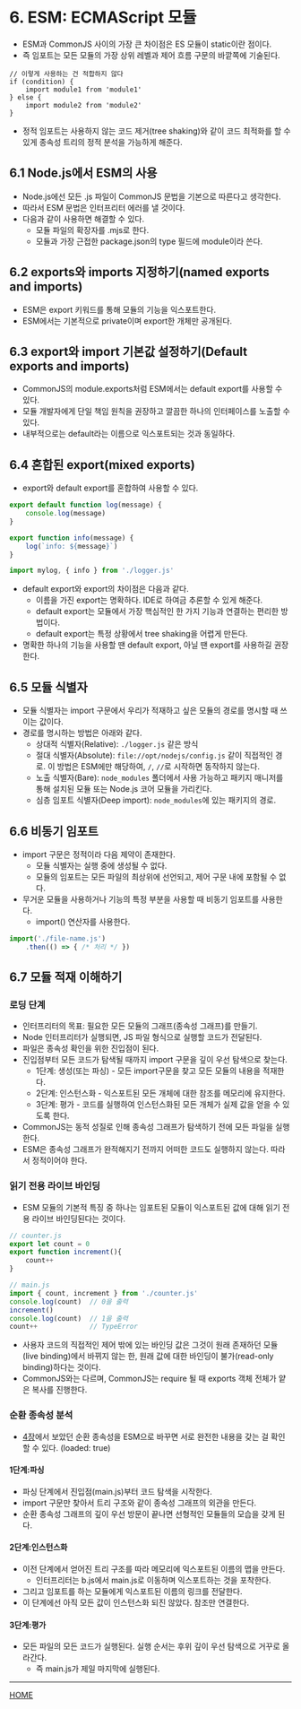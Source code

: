 # 6. ESM: ECMAScript 모듈

- ESM과 CommonJS 사이의 가장 큰 차이점은 ES 모듈이 static이란 점이다.
- 즉 임포트는 모든 모듈의 가장 상위 레벨과 제어 흐름 구문의 바깥쪽에 기술된다.

```
// 이렇게 사용하는 건 적합하지 않다
if (condition) {
    import module1 from 'module1'
} else {
    import module2 from 'module2'
}
```

- 정적 임포트는 사용하지 않는 코드 제거(tree shaking)와 같이 코드 최적화를 할 수 있게 종속성 트리의 정적 분석을 가능하게 해준다.

## 6.1 Node.js에서 ESM의 사용

- Node.js에선 모든 .js 파일이 CommonJS 문법을 기본으로 따른다고 생각한다.
- 따라서 ESM 문법은 인터프리터 에러를 낼 것이다.
- 다음과 같이 사용하면 해결할 수 있다.
    - 모듈 파일의 확장자를 .mjs로 한다.
    - 모듈과 가장 근접한 package.json의 type 필드에 module이라 쓴다.

## 6.2 exports와 imports 지정하기(named exports and imports)

- ESM은 export 키워드를 통해 모듈의 기능을 익스포트한다.
- ESM에서는 기본적으로 private이며 export한 개체만 공개된다.

## 6.3 export와 import 기본값 설정하기(Default exports and imports)

- CommonJS의 module.exports처럼 ESM에서는 default export를 사용할 수 있다.
- 모듈 개발자에게 단일 책임 원칙을 권장하고 깔끔한 하나의 인터페이스를 노출할 수 있다.
- 내부적으로는 default라는 이름으로 익스포트되는 것과 동일하다.

## 6.4 혼합된 export(mixed exports)

- export와 default export를 혼합하여 사용할 수 있다.

```js
export default function log(message) {
    console.log(message)
}

export function info(message) {
    log(`info: ${message}`)
}
```

```js
import mylog, { info } from './logger.js'
```

- default export와 export의 차이점은 다음과 같다.
    - 이름을 가진 export는 명확하다. IDE로 하여금 추론할 수 있게 해준다.
    - default export는 모듈에서 가장 핵심적인 한 가지 기능과 연결하는 편리한 방법이다.
    - default export는 특정 상황에서 tree shaking을 어렵게 만든다.
- 명확한 하나의 기능을 사용할 땐 default export, 아닐 땐 export를 사용하길 권장한다.

## 6.5 모듈 식별자

- 모듈 식별자는 import 구문에서 우리가 적재하고 싶은 모듈의 경로를 명시할 때 쓰이는 값이다.
- 경로를 명시하는 방법은 아래와 같다.
    - 상대적 식별자(Relative): `./logger.js` 같은 방식
    - 절대 식별자(Absolute): `file://opt/nodejs/config.js` 같이 직접적인 경로. 이 방법은 ESM에만 해당하여, `/`, `//`로 시작하면 동작하지 않는다.
    - 노출 식별자(Bare): `node_modules` 폴더에서 사용 가능하고 패키지 매니저를 통해 설치된 모듈 또는 Node.js 코어 모듈을 가리킨다.
    - 심층 임포트 식별자(Deep import): `node_modules`에 있는 패키지의 경로.

## 6.6 비동기 임포트

- import 구문은 정적이라 다음 제약이 존재한다.
    - 모듈 식별자는 실행 중에 생성될 수 없다.
    - 모듈의 임포트는 모든 파일의 최상위에 선언되고, 제어 구문 내에 포함될 수 없다.
- 무거운 모듈을 사용하거나 기능의 특정 부분을 사용할 때 비동기 임포트를 사용한다.
    - import() 연산자를 사용한다.

```js
import('./file-name.js')
    .then(() => { /* 처리 */ })
```

## 6.7 모듈 적재 이해하기

### 로딩 단계

- 인터프리터의 목표: 필요한 모든 모듈의 그래프(종속성 그래프)를 만들기.
- Node 인터프리터가 실행되면, JS 파일 형식으로 실행할 코드가 전달된다.
- 파일은 종속성 확인을 위한 진입점이 된다.
- 진입점부터 모든 코드가 탐색될 때까지 import 구문을 깊이 우선 탐색으로 찾는다.
    - 1단계: 생성(또는 파싱) - 모든 import구문을 찾고 모든 모듈의 내용을 적재한다.
    - 2단계: 인스턴스화 - 익스포트된 모든 개체에 대한 참조를 메모리에 유지한다.
    - 3단계: 평가 - 코드를 실행하여 인스턴스화된 모든 개체가 실제 값을 얻을 수 있도록 한다.
- CommonJS는 동적 성질로 인해 종속성 그래프가 탐색하기 전에 모든 파일을 실행한다.
- ESM은 종속성 그래프가 완적해지기 전까지 어떠한 코드도 실행하지 않는다. 따라서 정적이어야 한다.

### 읽기 전용 라이브 바인딩

- ESM 모듈의 기본적 특징 중 하나는 임포트된 모듈이 익스포트된 값에 대해 읽기 전용 라이브 바인딩된다는 것이다.

```js
// counter.js
export let count = 0
export function increment(){
    count++
}
```

```js
// main.js
import { count, increment } from './counter.js'
console.log(count)  // 0을 출력
increment()
console.log(count)  // 1을 출력
count++             // TypeError
```

- 사용자 코드의 직접적인 제어 밖에 있는 바인딩 값은 그것이 원래 존재하던 모듈(live binding)에서 바뀌지 않는 한, 원래 값에 대한 바인딩이 불가(read-only binding)하다는 것이다.
- CommonJS와는 다르며, CommonJS는 require 될 때 exports 객체 전체가 얕은 복사를 진행한다.

### 순환 종속성 분석

- [4장](./04.md)에서 보았던 순환 종속성을 ESM으로 바꾸면 서로 완전한 내용을 갖는 걸 확인할 수 있다. (loaded: true)

#### 1단계:파싱

- 파싱 단계에서 진입점(main.js)부터 코드 탐색을 시작한다.
- import 구문만 찾아서 트리 구조와 같이 종속성 그래프의 외관을 만든다.
- 순환 종속성 그래프의 깊이 우선 방문이 끝나면 선형적인 모듈들의 모습을 갖게 된다.

#### 2단계:인스턴스화

- 이전 단계에서 얻어진 트리 구조를 따라 메모리에 익스포트된 이름의 맵을 만든다.
    - 인터프리터는 b.js에서 main.js로 이동하며 익스포트하는 것을 포착한다.
- 그리고 임포트를 하는 모듈에게 익스포트된 이름의 링크를 전달한다.
- 이 단계에선 아직 모든 값이 인스턴스화 되진 않았다. 참조만 연결한다.

#### 3단계:평가

- 모든 파일의 모든 코드가 실행된다. 실행 순서는 후위 깊이 우선 탐색으로 거꾸로 올라간다.
    - 즉 main.js가 제일 마지막에 실행된다.

-----
[HOME](./index.md)

